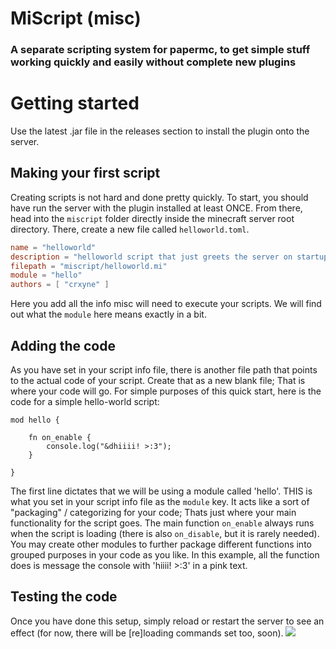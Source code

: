 # MiScript (misc)
### A separate scripting system for papermc, to get simple stuff working quickly and easily without complete new plugins

# Getting started
Use the latest .jar file in the releases section to install the plugin onto the server.

## Making your first script
Creating scripts is not hard and done pretty quickly. To start, you should have run the server with the plugin installed at least ONCE.
From there, head into the `miscript` folder directly inside the minecraft server root directory. There, create a new file called `helloworld.toml`.
```toml
name = "helloworld"
description = "helloworld script that just greets the server on startup"
filepath = "miscript/helloworld.mi"
module = "hello"
authors = [ "crxyne" ]
```
Here you add all the info misc will need to execute your scripts. We will find out what the `module` here means exactly in a bit.
## Adding the code
As you have set in your script info file, there is another file path that points to the actual code of your script. Create that as a new blank file; That is where your code will go. For simple purposes of this quick start, here is the code for a simple hello-world script:
```mi
mod hello {

    fn on_enable {
        console.log("&dhiiii! >:3");
    }
    
}
```
The first line dictates that we will be using a module called 'hello'. THIS is what you set in your script info file as the `module` key. It acts like a 
sort of "packaging" / categorizing for your code; Thats just where your main functionality for the script goes. The main function `on_enable` always runs when the script is loading (there is also `on_disable`, but it is rarely needed). You may create other modules to further package different functions into
grouped purposes in your code as you like.
In this example, all the function does is message the console with 'hiiii! >:3' in a pink text.
## Testing the code
Once you have done this setup, simply reload or restart the server to see an effect (for now, there will be [re]loading commands set too, soon).
![](https://media.discordapp.net/attachments/730876337132404847/1052336604745842910/image.png)

